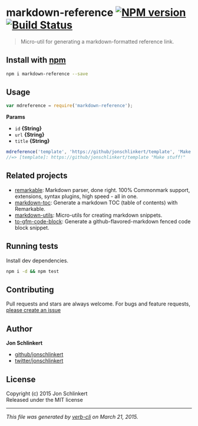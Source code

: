 # markdown-reference [![NPM version](https://badge.fury.io/js/markdown-reference.svg)](http://badge.fury.io/js/markdown-reference)  [![Build Status](https://travis-ci.org/jonschlinkert/markdown-reference.svg)](https://travis-ci.org/jonschlinkert/markdown-reference) 

> Micro-util for generating a markdown-formatted reference link.

## Install with [npm](npmjs.org)

```bash
npm i markdown-reference --save
```

## Usage

```js
var mdreference = require('markdown-reference');
```

**Params**

* `id` **{String}**    
* `url` **{String}**    
* `title` **{String}**    

```js
mdreference('template', 'https://github/jonschlinkert/template', 'Make stuff!');
//=> [template]: https://github/jonschlinkert/template "Make stuff!"
```

## Related projects
* [remarkable](https://github.com/jonschlinkert/remarkable): Markdown parser, done right. 100% Commonmark support, extensions, syntax plugins, high speed - all in one.
* [markdown-toc](https://github.com/jonschlinkert/markdown-toc): Generate a markdown TOC (table of contents) with Remarkable.
* [markdown-utils](https://github.com/jonschlinkert/markdown-utils): Micro-utils for creating markdown snippets.
* [to-gfm-code-block](https://github.com/jonschlinkert/to-gfm-code-block): Generate a github-flavored-markdown fenced code block snippet.

## Running tests
Install dev dependencies.

```bash
npm i -d && npm test
```

## Contributing
Pull requests and stars are always welcome. For bugs and feature requests, [please create an issue](https://github.com/jonschlinkert/markdown-reference/issues)

## Author

**Jon Schlinkert**
 
+ [github/jonschlinkert](https://github.com/jonschlinkert)
+ [twitter/jonschlinkert](http://twitter.com/jonschlinkert) 

## License
Copyright (c) 2015 Jon Schlinkert  
Released under the MIT license

***

_This file was generated by [verb-cli](https://github.com/assemble/verb-cli) on March 21, 2015._
